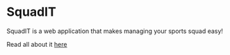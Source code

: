 # SquadIT
SquadIT is a web application that makes managing your sports squad easy!

Read all about it [here](http://palatincoder.github.com/SquadIT/)
